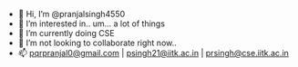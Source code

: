 - 👋 Hi, I’m @pranjalsingh4550
- 👀 I’m interested in.. um... a lot of things
- 🌱 I’m currently doing CSE
- 💞️ I’m not looking to collaborate right now..
- 📫 pqrpranjal0@gmail.com | psingh21@iitk.ac.in | prsingh@cse.iitk.ac.in

<!---
pranjalsingh4550/pranjalsingh4550 is a ✨ special ✨ repository because its `README.md` (this file) appears on your GitHub profile.
You can click the Preview link to take a look at your changes.
--->
